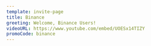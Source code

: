 ```yaml
---
template: invite-page
title: Binance
greeting: Welcome, Binance Users!
videoURL: https://www.youtube.com/embed/UOESx14TIZY
promoCode: binance
---
```


